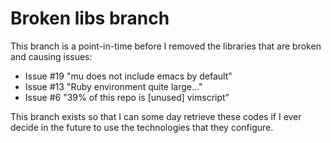 # Broken libs branch

This branch is a point-in-time before I removed the libraries that are broken and causing issues:

 * Issue #19 "mu does not include emacs by default"
 * Issue #13 "Ruby environment quite large..."
 * Issue #6 "39% of this repo is [unused] vimscript"

This branch exists so that I can some day retrieve these codes if I ever decide in the future to use the technologies that they configure.

